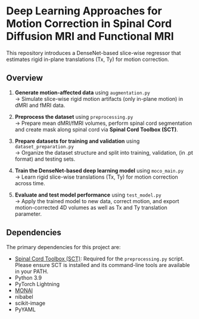 # Deep Learning Approaches for Motion Correction in Spinal Cord Diffusion MRI and Functional MRI
This repository introduces a DenseNet-based slice-wise regressor that estimates rigid in-plane translations (Tx, Ty) for motion correction.

## Overview
1. **Generate motion-affected data** using `augmentation.py`  
   → Simulate slice-wise rigid motion artifacts (only in-plane motion) in dMRI and fMRI data.

2. **Preprocess the dataset** using `preprocessing.py`  
   → Prepare mean dMRI/fMRI volumes, perform spinal cord segmentation and create mask along spinal cord via **Spinal Cord Toolbox (SCT)**.

3. **Prepare datasets for training and validation** using `dataset_preparation.py`  
   → Organize the dataset structure and split into training, validation, (in .pt format) and testing sets.

4. **Train the DenseNet-based deep learning model** using `moco_main.py`  
   → Learn rigid slice-wise translations (Tx, Ty) for motion correction across time.

5. **Evaluate and test model performance** using `test_model.py`  
   → Apply the trained model to new data, correct motion, and export motion-corrected 4D volumes as well as Tx and Ty translation parameter.

## Dependencies
The primary dependencies for this project are:
*   [Spinal Cord Toolbox (SCT)](https://spinalcordtoolbox.com/): Required for the `preprocessing.py` script. Please ensure SCT is installed and its command-line tools are available in your PATH.
*   Python 3.9
*   PyTorch Lightning
*   [MONAI](https://github.com/Project-MONAI/MONAI)
*   nibabel
*   scikit-image
*   PyYAML

